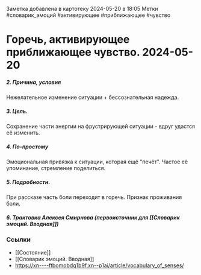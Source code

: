Заметка добавлена в картотеку 2024-05-20 в 18:05
Метки #словарик_эмоций #активирующее #приближающее #чувство 

#  Горечь, активирующее приближающее чувство. 2024-05-20

##### 2. Причина, условия
Нежелательное изменение ситуации + бессознательная надежда.
##### 3. Цель.
Сохранение части энергии на фрустрирующей ситуации - вдруг удастся её изменить.
##### 4. По-простому
Эмоциональная привязка к ситуации, которая ещё "печёт". Частое её упоминание, стремление поделиться.
##### 5. Подробности.
При рассказе часть боли переходит в горечь. Признак проживания боли.
##### 6. Трактовка Алексея Смирнова (первоисточник для [[Словарик эмоций. Вводная]])



### Ссылки
- [[Состояние]]
- [[Словарик эмоций. Вводная]]
- https://xn----ftbomobdq1b9f.xn--p1ai/article/vocabulary_of_senses/




